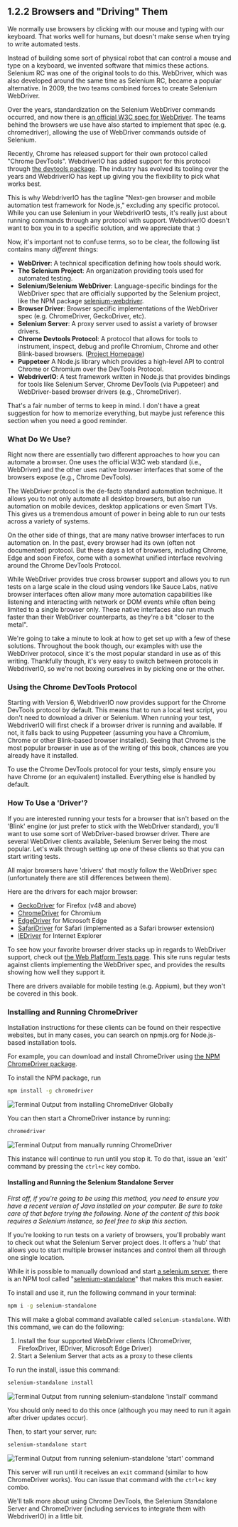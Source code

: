 ## 1.2.2 Browsers and "Driving" Them

We normally use browsers by clicking with our mouse and typing with our keyboard. That works well for humans, but doesn't make sense when trying to write automated tests.

Instead of building some sort of physical robot that can control a mouse and type on a keyboard, we invented software that mimics these actions. Selenium RC was one of the original tools to do this. WebDriver, which was also developed around the same time as Selenium RC, became a popular alternative. In 2009, the two teams combined forces to create Selenium WebDriver.

Over the years, standardization on the Selenium WebDriver commands occurred, and now there is [an official W3C spec for WebDriver](https://w3c.github.io/webdriver/). The teams behind the browsers we use have also started to implement that spec (e.g. chromedriver), allowing the use of WebDriver commands outside of Selenium. 

Recently, Chrome has released support for their own protocol called "Chrome DevTools". WebdriverIO has added support for this protocol through [the devtools package](https://www.npmjs.com/package/devtools). The industry has evolved its tooling over the years and WebdriverIO has kept up giving you the flexibility to pick what works best.

This is why WebdriverIO has the tagline "Next-gen browser and mobile automation test framework for Node.js," excluding any specific protocol. While you can use Selenium in your WebdriverIO tests, it's really just about running commands through any protocol with support. WebdriverIO doesn't want to box you in to a specific solution, and we appreciate that :)

Now, it's important not to confuse terms, so to be clear, the following list contains many *different* things:

- **WebDriver**: A technical specification defining how tools should work.
- **The Selenium Project**: An organization providing tools used for automated testing.
- **Selenium/Selenium WebDriver**: Language-specific bindings for the WebDriver spec that are officially supported by the Selenium project, like the NPM package [selenium-webdriver](https://www.npmjs.com/package/selenium-webdriver).
- **Browser Driver**: Browser specific implementations of the WebDriver spec (e.g. ChromeDriver, GeckoDriver, etc).
- **Selenium Server**: A proxy server used to assist a variety of browser drivers.
- **Chrome Devtools Protocol**: A protocol that allows for tools to instrument, inspect, debug and profile Chromium, Chrome and other Blink-based browsers. ([Project Homepage](https://chromedevtools.github.io/devtools-protocol/))
- **Puppeteer** A Node.js library which provides a high-level API to control Chrome or Chromium over the DevTools Protocol.
- **WebdriverIO**: A test framework written in Node.js that provides bindings for tools like Selenium Server, Chrome DevTools (via Puppeteer) and WebDriver-based browser drivers (e.g., ChromeDriver).

That's a fair number of terms to keep in mind. I don't have a great suggestion for how to memorize everything, but maybe just reference this section when you need a good reminder. 

### What Do We Use?

Right now there are essentially two different approaches to how you can automate a browser. One uses the official W3C web standard (i.e., WebDriver) and the other uses native browser interfaces that some of the browsers expose (e.g., Chrome DevTools).

The WebDriver protocol is the de-facto standard automation technique. It allows you to not only automate all desktop browsers, but also run automation on mobile devices, desktop applications or even Smart TVs. This gives us a tremendous amount of power in being able to run our tests across a variety of systems.

On the other side of things, that are many native browser interfaces to run automation on. In the past, every browser had its own (often not documented) protocol. But these days a lot of browsers, including Chrome, Edge and soon Firefox, come with a somewhat unified interface revolving around the Chrome DevTools Protocol.

While WebDriver provides true cross browser support and allows you to run tests on a large scale in the cloud using vendors like Sauce Labs, native browser interfaces often allow many more automation capabilities like listening and interacting with network or DOM events while often being limited to a single browser only. These native interfaces also run much faster than their WebDriver counterparts, as they're a bit "closer to the metal".

We're going to take a minute to look at how to get set up with a few of these solutions. Throughout the book though, our examples with use the WebDriver protocol, since it's the most popular standard in use as of this writing. Thankfully though, it's very easy to switch between protocols in WebdriverIO, so we're not boxing ourselves in by picking one or the other.

### Using the Chrome DevTools Protocol

Starting with Version 6, WebdriverIO now provides support for the Chrome DevTools protocol by default. This means that to run a local test script, you don't need to download a driver or Selenium. When running your test, WebdriverIO will first check if a browser driver is running and available. If not, it falls back to using Puppeteer (assuming you have a Chromium, Chrome or other Blink-based browser installed). Seeing that Chrome is the most popular browser in use as of the writing of this book, chances are you already have it installed. 

To use the Chrome DevTools protocol for your tests, simply ensure you have Chrome (or an equivalent) installed. Everything else is handled by default.

### How To Use a 'Driver'?

If you are interested running your tests for a browser that isn't based on the 'Blink' engine (or just prefer to stick with the WebDriver standard), you'll want to use some sort of WebDriver-based browser driver. There are several WebDriver clients available, Selenium Server being the most popular. Let's walk through setting up one of these clients so that you can start writing tests.

All major browsers have 'drivers' that mostly follow the WebDriver spec (unfortunately there are still differences between them).

Here are the drivers for each major browser:

- [GeckoDriver](https://github.com/mozilla/geckodriver) for Firefox (v48 and above)
- [ChromeDriver](https://chromedriver.chromium.org/downloads) for Chromium
- [EdgeDriver](https://developer.microsoft.com/en-us/microsoft-edge/tools/webdriver/) for Microsoft Edge
- [SafariDriver](https://developer.apple.com/documentation/webkit/about_webdriver_for_safari) for Safari (implemented as a Safari browser extension)
- [IEDriver](https://github.com/SeleniumHQ/selenium/wiki/InternetExplorerDriver) for Internet Explorer

To see how your favorite browser driver stacks up in regards to WebDriver support, check out [the Web Platform Tests page](https://wpt.fyi/results/webdriver/tests). This site runs regular tests against clients implementing the WebDriver spec, and provides the results showing how well they support it.

There are drivers available for mobile testing (e.g. Appium), but they won't be covered in this book. 

### Installing and Running ChromeDriver

Installation instructions for these clients can be found on their respective websites, but in many cases, you can search on npmjs.org for Node.js-based installation tools. 

For example, you can download and install ChromeDriver using [the NPM ChromeDriver package](https://www.npmjs.com/package/chromedriver).

To install the NPM package, run 

```sh
npm install -g chromedriver
```

![Terminal Output from installing ChromeDriver Globally](images/E98612E83AA301ACA18B813373384941.jpg)

You can then start a ChromeDriver instance by running:

```sh
chromedriver
```

![Terminal Output from manually running ChromeDriver](images/67E0ABF397C9682B162CA5AAEC198DE9.jpg)

This instance will continue to run until you stop it. To do that, issue an 'exit' command by pressing the `ctrl+c` key combo.

#### Installing and Running the Selenium Standalone Server

_First off, if you're going to be using this method, you need to ensure you have a recent version of Java installed on your computer. Be sure to take care of that before trying the following. None of the content of this book requires a Selenium instance, so feel free to skip this section._

If you're looking to run tests on a variety of browsers, you'll probably want to check out what the Selenium Server project does. It offers a 'hub' that allows you to start multiple browser instances and control them all through one single location.

While it is possible to manually download and start [a selenium server](https://www.seleniumhq.org/download/), there is an NPM tool called "[selenium-standalone](https://github.com/vvo/selenium-standalone)" that makes this much easier.

To install and use it, run the following command in your terminal:

```sh
npm i -g selenium-standalone
```

This will make a global command available called `selenium-standalone`. With this command, we can do the following:

1. Install the four supported WebDriver clients (ChromeDriver, FirefoxDriver, IEDriver, Microsoft Edge Driver)
2. Start a Selenium Server that acts as a proxy to these clients

To run the install, issue this command:

```sh
selenium-standalone install
```

![Terminal Output from running selenium-standalone 'install' command](images/87316B0AAAF61FBDD512F605AF29747D.jpg)

You should only need to do this once (although you may need to run it again after driver updates occur).

Then, to start your server, run:

```sh
selenium-standalone start
```

![Terminal Output from running selenium-standalone 'start' command](images/1DBF914439371D62317FD2BCFB7E0D23.jpg)

This server will run until it receives an `exit` command (similar to how ChromeDriver works). You can issue that command with the `ctrl+c` key combo.

We'll talk more about using Chrome DevTools, the Selenium Standalone Server and ChromeDriver (including services to integrate them with WebdriverIO) in a little bit. 
